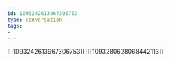 ```yaml
---
id: 1093242613967306753
type: conversation
tags:
- 
---
```

![[1093242613967306753]]
![[1093280628068442113]]


